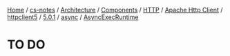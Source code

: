 [Home](https://mengxianbin.github.io) /
[cs-notes](https://mengxianbin.github.io/cs-notes/site) /
[Architecture](https://mengxianbin.github.io/cs-notes/site/Architecture) /
[Components](https://mengxianbin.github.io/cs-notes/site/Architecture/Components) /
[HTTP](https://mengxianbin.github.io/cs-notes/site/Architecture/Components/HTTP) /
[Apache Http Client](https://mengxianbin.github.io/cs-notes/site/Architecture/Components/HTTP/Apache%20Http%20Client) /
[httpclient5](https://mengxianbin.github.io/cs-notes/site/Architecture/Components/HTTP/Apache%20Http%20Client/httpclient5) /
[5.0.1](https://mengxianbin.github.io/cs-notes/site/Architecture/Components/HTTP/Apache%20Http%20Client/httpclient5/5.0.1) /
[async](https://mengxianbin.github.io/cs-notes/site/Architecture/Components/HTTP/Apache%20Http%20Client/httpclient5/5.0.1/async) /
[AsyncExecRuntime](https://mengxianbin.github.io/cs-notes/site/Architecture/Components/HTTP/Apache%20Http%20Client/httpclient5/5.0.1/async/AsyncExecRuntime)

# TO DO
